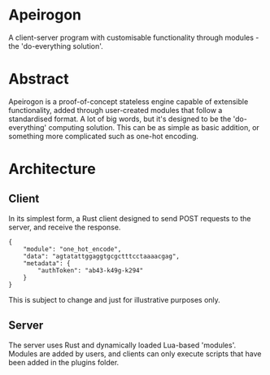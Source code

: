 # Apeirogon

A client-server program with customisable functionality through modules - the 'do-everything solution'.

# Abstract

Apeirogon is a proof-of-concept stateless engine capable of extensible
functionality, added through user-created modules that follow a
standardised format. A lot of big words, but it's designed to be the
'do-everything' computing solution. This can be as simple as basic
addition, or something more complicated such as one-hot encoding.

# Architecture

## Client

In its simplest form, a Rust client designed to send POST requests
to the server, and receive the response.

```
{
    "module": "one_hot_encode",
    "data": "agtatattggaggtgcgctttcctaaaacgag",
    "metadata": {
        "authToken": "ab43-k49g-k294"
    }
}
```

This is subject to change and just for illustrative purposes only.

## Server

The server uses Rust and dynamically loaded Lua-based 'modules'. Modules
are added by users, and clients can only execute scripts that have been
added in the plugins folder.
